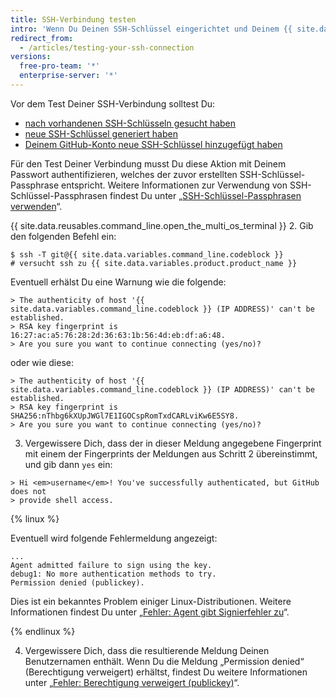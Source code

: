 ```yaml
---
title: SSH-Verbindung testen
intro: 'Wenn Du Deinen SSH-Schlüssel eingerichtet und Deinem {{ site.data.variables.product.product_name }}-Konto hinzugefügt hast, kannst Du die Verbindung testen.'
redirect_from:
  - /articles/testing-your-ssh-connection
versions:
  free-pro-team: '*'
  enterprise-server: '*'
---
```


Vor dem Test Deiner SSH-Verbindung solltest Du:
- [nach vorhandenen SSH-Schlüsseln gesucht haben](/articles/checking-for-existing-ssh-keys)
- [neue SSH-Schlüssel generiert haben](/articles/generating-a-new-ssh-key-and-adding-it-to-the-ssh-agent)
- [Deinem GitHub-Konto neue SSH-Schlüssel hinzugefügt haben](/articles/adding-a-new-ssh-key-to-your-github-account)

Für den Test Deiner Verbindung musst Du diese Aktion mit Deinem Passwort authentifizieren, welches der zuvor erstellten SSH-Schlüssel-Passphrase entspricht. Weitere Informationen zur Verwendung von SSH-Schlüssel-Passphrasen findest Du unter „[SSH-Schlüssel-Passphrasen verwenden](/articles/working-with-ssh-key-passphrases)“.

{{ site.data.reusables.command_line.open_the_multi_os_terminal }}
2. Gib den folgenden Befehl ein:
  ```shell
  $ ssh -T git@{{ site.data.variables.command_line.codeblock }}
  # versucht ssh zu {{ site.data.variables.product.product_name }}
  ```

  Eventuell erhälst Du eine Warnung wie die folgende:

  ```shell
  > The authenticity of host '{{ site.data.variables.command_line.codeblock }} (IP ADDRESS)' can't be established.
  > RSA key fingerprint is 16:27:ac:a5:76:28:2d:36:63:1b:56:4d:eb:df:a6:48.
  > Are you sure you want to continue connecting (yes/no)?
  ```

  oder wie diese:

  ```shell
  > The authenticity of host '{{ site.data.variables.command_line.codeblock }} (IP ADDRESS)' can't be established.
  > RSA key fingerprint is SHA256:nThbg6kXUpJWGl7E1IGOCspRomTxdCARLviKw6E5SY8.
  > Are you sure you want to continue connecting (yes/no)?
  ```

3. Vergewissere Dich, dass der in dieser Meldung angegebene Fingerprint mit einem der Fingerprints der Meldungen aus Schritt 2 übereinstimmt, und gib dann `yes` ein:
  ```shell
  > Hi <em>username</em>! You've successfully authenticated, but GitHub does not
  > provide shell access.
  ```

  {% linux %}

  Eventuell wird folgende Fehlermeldung angezeigt:
  ```shell
  ...
  Agent admitted failure to sign using the key.
  debug1: No more authentication methods to try.
  Permission denied (publickey).
  ```

  Dies ist ein bekanntes Problem einiger Linux-Distributionen. Weitere Informationen findest Du unter „[Fehler: Agent gibt Signierfehler zu](/articles/error-agent-admitted-failure-to-sign)“.

  {% endlinux %}

4. Vergewissere Dich, dass die resultierende Meldung Deinen Benutzernamen enthält. Wenn Du die Meldung „Permission denied“ (Berechtigung verweigert) erhältst, findest Du weitere Informationen unter „[Fehler: Berechtigung verweigert (publickey)](/articles/error-permission-denied-publickey)“.
